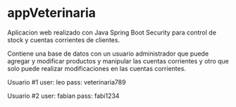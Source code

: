 # appVeterinaria

Aplicacion web realizado con Java Spring Boot Security para control de stock y cuentas corrientes de clientes.

Contiene una base de datos con un usuario administrador que puede agregar y modificar productos y manipular las cuentas corrientes
y otro que solo puede realizar modificaciones en las cuentas corrientes.

Usuario #1
user: leo
pass: veterinaria789

Usuario #2
user: fabian
pass: fabi1234